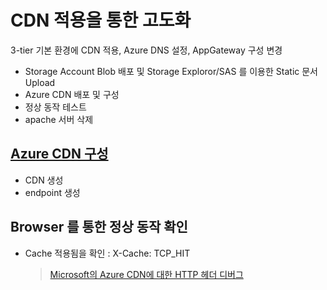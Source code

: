 # CDN 적용을 통한 고도화
3-tier 기본 환경에 CDN 적용, Azure DNS 설정, AppGateway 구성 변경
- Storage Account Blob 배포 및 Storage Exploror/SAS 를 이용한 Static 문서 Upload
- Azure CDN 배포 및 구성
- 정상 동작 테스트
- apache 서버 삭제  

## [Azure CDN 구성](./AzureCDN.md)  
- CDN 생성
- endpoint 생성

## Browser 를 통한 정상 동작 확인  
- Cache 적용됨을 확인 : X-Cache: TCP_HIT 
  > [Microsoft의 Azure CDN에 대한 HTTP 헤더 디버그](https://docs.microsoft.com/ko-kr/azure/cdn/cdn-msft-http-debug-headers)